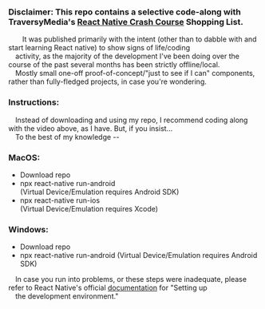 ### Disclaimer: This repo contains a selective code-along with TraversyMedia's [React Native Crash Course](https://youtu.be/Hf4MJH0jDb4) Shopping List.  
  
&emsp;&emsp;It was published primarily with the intent (other than to dabble with and start learning React native) to show signs of life/coding  
&emsp;activity, as the majority of the development I've been doing over the course of the past several months has been strictly offline/local.  
&emsp;Mostly small one-off proof-of-concept/"just to see if I can" components, rather than fully-fledged projects, in case you're wondering.  
  
### Instructions:  
&emsp;Instead of downloading and using my repo, I recommend coding along with the video above, as I have. But, if you insist...  
&emsp;To the best of my knowledge --  

### MacOS:  
- Download repo  
- npx react-native run-android  
  (Virtual Device/Emulation requires Android SDK)  
- npx react-native run-ios  
  (Virtual Device/Emulation requires Xcode)  
  
### Windows:  
- Download repo
- npx react-native run-android
  (Virtual Device/Emulation requires Android SDK)

&emsp;In case you run into problems, or these steps were inadequate, please refer to React Native's official [documentation](https://reactnative.dev/docs/environment-setup) for "Setting up  
&emsp;the development environment."